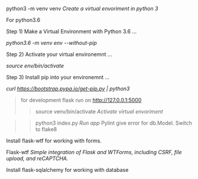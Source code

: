 python3 -m venv venv        *Create a virtual envoriment in python 3*

For python3.6
 
Step 1) Make a Virtual Environment with Python 3.6 ...

*python3.6 -m venv env --without-pip*

Step 2) Activate your virtual environemnt ...

*source env/bin/activate*

Step 3) Install pip into your environemnt ...

*curl https://bootstrap.pypa.io/get-pip.py | python3*

>for development flask run on <http://127.0.0.1:5000>
>
>>source venv/bin/activate    *Activate virtual envoriment* 

>>python3  index.py           *Run app*
Pylint give error for db.Model. Switch to flake8

Install flask-wtf for working with forms.

Flask-wtf  *Simple integration of Flask and WTForms, including CSRF, file upload, and reCAPTCHA.*

Install flask-sqlalchemy for working with database
